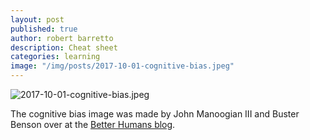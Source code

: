 ```yaml
---
layout: post
published: true
author: robert barretto
description: Cheat sheet
categories: learning
image: "/img/posts/2017-10-01-cognitive-bias.jpeg"
---
```


![2017-10-01-cognitive-bias.jpeg]({{site.baseurl}}/img/posts/2017-10-01-cognitive-bias.jpeg)

The cognitive bias image was made by John Manoogian III and Buster Benson over at the [Better Humans blog](https://betterhumans.coach.me/cognitive-bias-cheat-sheet-55a472476b18).